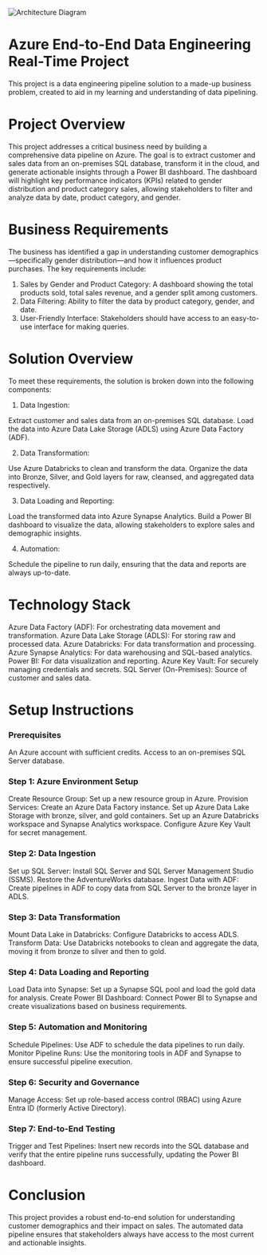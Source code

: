 ![Architecture Diagram](https://github.com/Umar-hamid-786/Azure-Data-Pipeline-Project/blob/main/image.jpg?raw=true)


# Azure End-to-End Data Engineering Real-Time Project
This project is a data engineering pipeline solution to a made-up business problem, created to aid in my learning and understanding of data pipelining.

# Project Overview
This project addresses a critical business need by building a comprehensive data pipeline on Azure. The goal is to extract customer and sales data from an on-premises SQL database, transform it in the cloud, and generate actionable insights through a Power BI dashboard. The dashboard will highlight key performance indicators (KPIs) related to gender distribution and product category sales, allowing stakeholders to filter and analyze data by date, product category, and gender.

# Business Requirements
The business has identified a gap in understanding customer demographics—specifically gender distribution—and how it influences product purchases. The key requirements include:

1) Sales by Gender and Product Category: A dashboard showing the total products sold, total sales revenue, and a gender split among customers.
2) Data Filtering: Ability to filter the data by product category, gender, and date.
3) User-Friendly Interface: Stakeholders should have access to an easy-to-use interface for making queries.

# Solution Overview
To meet these requirements, the solution is broken down into the following components:

1) Data Ingestion:

Extract customer and sales data from an on-premises SQL database.
Load the data into Azure Data Lake Storage (ADLS) using Azure Data Factory (ADF).

2) Data Transformation:

Use Azure Databricks to clean and transform the data.
Organize the data into Bronze, Silver, and Gold layers for raw, cleansed, and aggregated data respectively.

3) Data Loading and Reporting:

Load the transformed data into Azure Synapse Analytics.
Build a Power BI dashboard to visualize the data, allowing stakeholders to explore sales and demographic insights.

4) Automation:

Schedule the pipeline to run daily, ensuring that the data and reports are always up-to-date.

# Technology Stack
Azure Data Factory (ADF): For orchestrating data movement and transformation.
Azure Data Lake Storage (ADLS): For storing raw and processed data.
Azure Databricks: For data transformation and processing.
Azure Synapse Analytics: For data warehousing and SQL-based analytics.
Power BI: For data visualization and reporting.
Azure Key Vault: For securely managing credentials and secrets.
SQL Server (On-Premises): Source of customer and sales data.


# Setup Instructions

### Prerequisites
An Azure account with sufficient credits.
Access to an on-premises SQL Server database.

### Step 1: Azure Environment Setup
Create Resource Group: Set up a new resource group in Azure.
Provision Services:
Create an Azure Data Factory instance.
Set up Azure Data Lake Storage with bronze, silver, and gold containers.
Set up an Azure Databricks workspace and Synapse Analytics workspace.
Configure Azure Key Vault for secret management.

### Step 2: Data Ingestion
Set up SQL Server: Install SQL Server and SQL Server Management Studio (SSMS). Restore the AdventureWorks database.
Ingest Data with ADF: Create pipelines in ADF to copy data from SQL Server to the bronze layer in ADLS.

### Step 3: Data Transformation
Mount Data Lake in Databricks: Configure Databricks to access ADLS.
Transform Data: Use Databricks notebooks to clean and aggregate the data, moving it from bronze to silver and then to gold.

### Step 4: Data Loading and Reporting
Load Data into Synapse: Set up a Synapse SQL pool and load the gold data for analysis.
Create Power BI Dashboard: Connect Power BI to Synapse and create visualizations based on business requirements.

### Step 5: Automation and Monitoring
Schedule Pipelines: Use ADF to schedule the data pipelines to run daily.
Monitor Pipeline Runs: Use the monitoring tools in ADF and Synapse to ensure successful pipeline execution.

### Step 6: Security and Governance
Manage Access: Set up role-based access control (RBAC) using Azure Entra ID (formerly Active Directory).

### Step 7: End-to-End Testing
Trigger and Test Pipelines: Insert new records into the SQL database and verify that the entire pipeline runs successfully, updating the Power BI dashboard.

# Conclusion
This project provides a robust end-to-end solution for understanding customer demographics and their impact on sales. The automated data pipeline ensures that stakeholders always have access to the most current and actionable insights.
